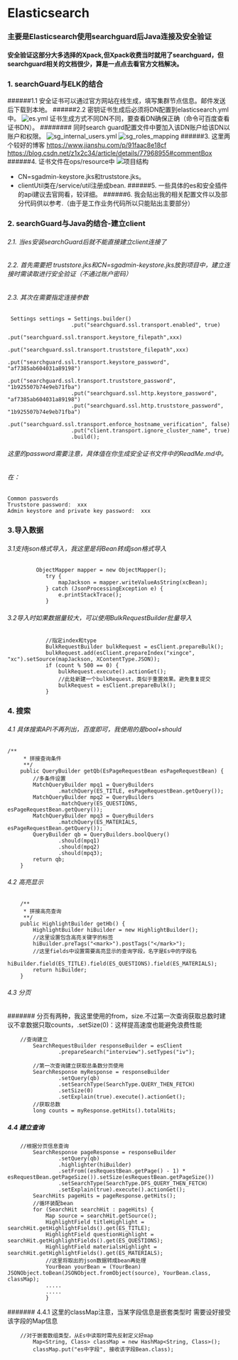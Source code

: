 # Elasticsearch
### 主要是Elasticsearch使用searchguard后Java连接及安全验证

#### 安全验证这部分大多选择的Xpack,但Xpack收费当时就用了searchguard，但searchguard相关的文档很少，算是一点点去看官方文档解决。
### 1. searchGuard与ELK的结合
######1.1 安全证书可以通过官方网站在线生成，填写集群节点信息。邮件发送后下载到本地。
######2.2 密钥证书生成后必须将DN配置到elasticsearch.yml中。
![es.yml](https://github.com/liyifan687/Elasticsearch/blob/master/img/esyml.PNG)
证书生成方式不同DN不同，要查看DN确保正确（命令可百度查看证书DN）。
######## 同时search guard配置文件中要加入该DN账户给该DN以账户和权限。
![sg_internal_users.yml](https://github.com/liyifan687/Elasticsearch/blob/master/img/sg_internal_users.yml.PNG)
![sg_roles_mapping](https://github.com/liyifan687/Elasticsearch/blob/master/img/sg_roles_mapping.PNG)
######3. 这里两个较好的博客 
	https://www.jianshu.com/p/91faac8e18cf
	https://blog.csdn.net/z1x2c34/article/details/77968955#commentBox
######4. 证书文件在ops/resource中
![项目结构](https://github.com/liyifan687/Elasticsearch/blob/master/img/%E7%BB%93%E6%9E%84%E5%9B%BE.PNG)
- CN=sgadmin-keystore.jks和truststore.jks。
- clientUtil类在/service/util注册成bean.
######5. 一些具体的es和安全插件的api建议去官网看，较详细。
######6. 我会贴出我的相关配置文件以及部分代码供以参考.（由于是工作业务代码所以只能贴出主要部分）

### 2. searchGuard与Java的结合-建立client
###### 2.1. 当es安装searchGuard后就不能直接建立client连接了
###### 2.2. 首先需要把 truststore.jks和CN=sgadmin-keystore.jks放到项目中，建立连接时需读取进行安全验证（不通过账户密码）
###### 2.3. 其次在需要指定连接参数
```
 Settings settings = Settings.builder()
                    .put("searchguard.ssl.transport.enabled", true)
                    .put("searchguard.ssl.transport.keystore_filepath",xxx)
                    .put("searchguard.ssl.transport.truststore_filepath",xxx)
                    .put("searchguard.ssl.transport.keystore_password", "af7385ab604031a89198")
                    .put("searchguard.ssl.transport.truststore_password", "1b925507b74e9eb71fba")
                    .put("searchguard.ssl.http.keystore_password", "af7385ab604031a89198")
                    .put("searchguard.ssl.http.truststore_password", "1b925507b74e9eb71fba")
                    .put("searchguard.ssl.transport.enforce_hostname_verification", false)
                    .put("client.transport.ignore_cluster_name", true)
                    .build();
```
###### 这里的password需要注意，具体值在你生成安全证书文件中的ReadMe.md中。

###### 在：
```
Common passwords                                                                            
Truststore password:  xxx                       
Admin keystore and private key password:  xxx
```

### 3.导入数据
###### 3.1支持json格式导入，我这里是将Bean转成json格式导入
```
         ObjectMapper mapper = new ObjectMapper();
            try {
                mapJackson = mapper.writeValueAsString(xcBean);
            } catch (JsonProcessingException e) {
                e.printStackTrace();
            }
```
###### 3.2导入时如果数据量较大，可以使用BulkRequestBuilder批量导入
``` 
			//指定index和type
			BulkRequestBuilder bulkRequest = esClient.prepareBulk();
            bulkRequest.add(esClient.prepareIndex("xingce", "xc").setSource(mapJackson, XContentType.JSON));
            if (count % 500 == 0) {
                bulkRequest.execute().actionGet();
                //此处新建一个bulkRequest，类似于重置效果。避免重复提交
                bulkRequest = esClient.prepareBulk();
            }
```
### 4. 搜索
###### 4.1 具体搜索API不再列出，百度即可，我使用的是bool+should
```
/**
     * 拼接查询条件
     **/
    public QueryBuilder getQb(EsPageRequestBean esPageRequestBean) {
        //多条件设置
        MatchQueryBuilder mpq1 = QueryBuilders
                .matchQuery(ES_TITLE, esPageRequestBean.getQuery());
        MatchQueryBuilder mpq2 = QueryBuilders
                .matchQuery(ES_QUESTIONS, esPageRequestBean.getQuery());
        MatchQueryBuilder mpq3 = QueryBuilders
                .matchQuery(ES_MATERIALS, esPageRequestBean.getQuery());
        QueryBuilder qb = QueryBuilders.boolQuery()
                .should(mpq1)
                .should(mpq2)
                .should(mpq3);
        return qb;
    }
```
###### 4.2 高亮显示
```
	/**
     * 拼接高亮查询
     **/
    public HighlightBuilder getHb() {
        HighlightBuilder hiBuilder = new HighlightBuilder();
		//这里设置包含高亮关键字的标签
        hiBuilder.preTags("<mark>").postTags("</mark>");
		//这里fields中设置需要高亮显示的查询字段，名字是Es中的字段名
        hiBuilder.field(ES_TITLE).field(ES_QUESTIONS).field(ES_MATERIALS);
        return hiBuilder;
    }
```

###### 4.3 分页
####### 分页有两种，我这里使用的from，size.不过第一次查询获取总数时建议不拿数据只取counts，.setSize(0)：这样提高速度也能避免浪费性能
```	
	//查询建立
        SearchRequestBuilder responseBuilder = esClient
                .prepareSearch("interview").setTypes("iv");

        //第一次查询建立获取总条数分页使用
        SearchResponse myResponse = responseBuilder
                .setQuery(qb)
                .setSearchType(SearchType.QUERY_THEN_FETCH)
                .setSize(0)
                .setExplain(true).execute().actionGet();
        //获取总数
        long counts = myResponse.getHits().totalHits;
```
##### 4.4 建立查询
```
    //根据分页信息查询
        SearchResponse pageResponse = responseBuilder
                .setQuery(qb)
                .highlighter(hiBuilder)
                .setFrom((esRequestBean.getPage() - 1) * esRequestBean.getPageSize()).setSize(esRequestBean.getPageSize())
                .setSearchType(SearchType.DFS_QUERY_THEN_FETCH)
                .setExplain(true).execute().actionGet();
        SearchHits pageHits = pageResponse.getHits();
        //循环装配bean
        for (SearchHit searchHit : pageHits) {
            Map source = searchHit.getSource();
            HighlightField titleHighlight = searchHit.getHighlightFields().get(ES_TITLE);
            HighlightField questionHighlight = searchHit.getHighlightFields().get(ES_QUESTIONS);
            HighlightField materialsHighlight = searchHit.getHighlightFields().get(ES_MATERIALS);
			//这里将取出的json数据转成bean再处理
            YourBean yourBean = (YourBean) JSONObject.toBean(JSONObject.fromObject(source), YourBean.class, classMap);
			.....
			.....
			}

```
####### 4.4.1 这里的classMap注意，当某字段信息是嵌套类型时 需要设好接受该字段的Map信息
```
	//对于嵌套数组类型，从Es中读取时需先反射定义好map
        Map<String, Class> classMap = new HashMap<String, Class>();
        classMap.put("es中字段", 接收该字段Bean.class);
       
```
